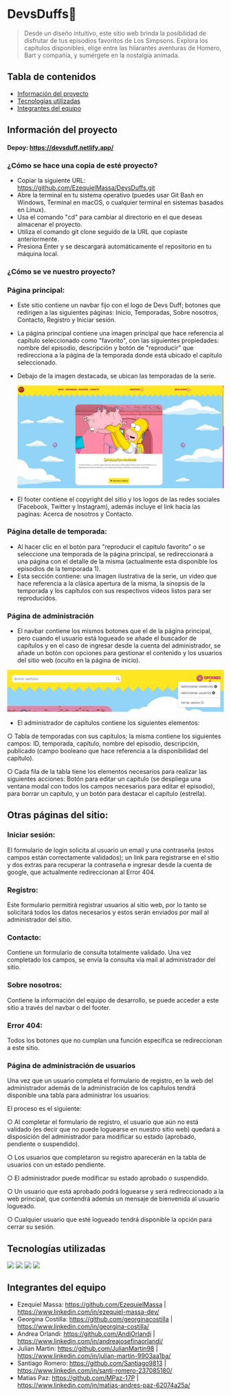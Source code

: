 # DevsDuffs🍩
> Desde un diseño intuitivo, este sitio web brinda la posibilidad de disfrutar de tus episodios favoritos de Los Simpsons. Explora los capítulos disponibles, elige entre las hilarantes aventuras de Homero, Bart y compañía, y sumérgete en la nostalgia animada.

## Tabla de contenidos
* [Información del proyecto](#informacion)
* [Tecnologías utilizadas](#tecnologias)
* [Integrantes del equipo](#integrantes)

## Información del proyecto <a name="informacion"></a> 
  #### Depoy: https://devsduff.netlify.app/
  
  ### ¿Cómo se hace una copia de esté proyecto?
  - Copiar la siguiente URL: https://github.com/EzequielMassa/DevsDuffs.git
  - Abre la terminal en tu sistema operativo (puedes usar Git Bash en Windows, Terminal en macOS, o cualquier terminal en sistemas basados en Linux).
  - Usa el comando "cd" para cambiar al directorio en el que deseas almacenar el proyecto.
  - Utiliza el comando git clone seguido de la URL que copiaste anteriormente.
  - Presiona Enter y se descargará automáticamente el repositorio en tu máquina local.

  ### ¿Cómo se ve nuestro proyecto?
  ### Página principal:
  - Este sitio contiene un navbar fijo con el logo de Devs Duff; botones que redirigen a las siguientes páginas: Inicio, Temporadas, Sobre nosotros, Contacto, Registro y Iniciar sesión.
  - La página principal contiene una imagen principal que hace referencia al capítulo seleccionado como "favorito", con las siguientes propiedades: nombre del episodio, descripción y botón de "reproducir" que redirecciona a la página de la temporada donde está ubicado el capitulo seleccionado.
  - Debajo de la imagen destacada, se ubican las temporadas de la serie.
    
    <img src= "https://github.com/EzequielMassa/DevsDuffs/blob/dev/recursos/readme/paginaPrincipal.png"></img>
    
  - El footer contiene el copyright del sitio y los logos de las redes sociales (Facebook, Twitter y Instagram), además incluye el link hacia las paginas: Acerca de nosotros y Contacto.
    
### Página detalle de temporada:
- Al hacer clic en el botón  para "reproducir el capitulo favorito" o se seleccione una temporada de la página principal, se redireccionará a una página con el detalle de la misma (actualmente esta disponible los episodios de la temporada 1).
- Esta sección contiene: una imagen ilustrativa de la serie, un video que hace referencia a la clásica apertura de la misma, la sinopsis de la temporada y los capítulos con sus respectivos videos listos para ser reproducidos.

### Página de administración
- El navbar contiene los mismos botones que el de la página principal, pero cuando el usuario está logueado se añade el buscador de capítulos y en el caso de ingresar desde la cuenta del administrador, se añade un botón con opciones para gestionar el contenido y los usuarios del sitio web (oculto en la página de inicio).

<img src= "https://github.com/EzequielMassa/DevsDuffs/blob/dev/recursos/readme/navbar.png"></img>

- El administrador de capítulos contiene los siguientes elementos:

○ Tabla de temporadas con sus capítulos; la misma contiene los siguientes campos:
ID,
temporada,
capítulo,
nombre del episodio,
descripción,
publicado (campo booleano que hace referencia a la disponibilidad del capítulo).

○ Cada fila de la tabla tiene los elementos necesarios para realizar las siguientes
acciones: 
Botón para editar un capítulo (se despliega una ventana modal con todos los campos necesarios para editar el episodio),
para borrar un capítulo,
y un botón para destacar el capítulo (estrella).

## Otras páginas del sitio:

### Iniciar sesión: 
El formulario de login solicita al usuario un email y una contraseña (estos campos están correctamente validados); un link para registrarse en el sitio y dos extras para recuperar la contraseña e ingresar desde la cuenta de google, que actualmente redireccionan al Error 404.

### Registro: 
Este formulario permitirá registrar usuarios al sitio web, por lo tanto se solicitará todos los datos necesarios y estos serán enviados por mail al administrador del sitio.

### Contacto: 
Contiene un formulario de consulta totalmente validado. Una vez completado los campos, se envía la consulta vía mail al administrador del sitio.

### Sobre nosotros: 
Contiene la información del equipo de desarrollo, se puede acceder a este sitio a través del navbar o del footer.

### Error 404: 
Todos los botones que no cumplan una función específica se redireccionan a este sitio.

### Página de administración de usuarios
Una vez que un usuario completa el formulario de registro, en la web del administrador además de la administración de los capítulos tendrá disponible una
tabla para administrar los usuarios:

El proceso es el siguiente:

○ Al completar el formulario de registro, el usuario que aún no está validado (es decir que no puede loguearse en nuestro sitio web) quedará a disposición del administrador para modificar su estado (aprobado, pendiente o suspendido).

○ Los usuarios que completaron su registro aparecerán en la tabla de usuarios con un estado pendiente.

○ El administrador puede modificar su estado aprobado o suspendido.

○ Un usuario que está aprobado podrá loguearse y será redireccionado a la web principal, que contendrá además un mensaje de bienvenida al usuario logueado.

○ Cualquier usuario que esté logueado tendrá disponible la opción para cerrar su sesión.


## Tecnologías utilizadas <a name="tecnologias"></a>

<img src="https://img.shields.io/badge/HTML5-E34F26?style=for-the-badge&logo=html5&logoColor=white">
<img src="https://img.shields.io/badge/CSS3-1572B6?style=for-the-badge&logo=css3&logoColor=white">
<img src="https://img.shields.io/badge/Bootstrap-563D7C?style=for-the-badge&logo=bootstrap&logoColor=white">
<img src="https://img.shields.io/badge/JavaScript-323330?style=for-the-badge&logo=javascript&logoColor=F7DF1E">

## Integrantes del equipo <a name="integrantes"></a>
- Ezequiel Massa: https://github.com/EzequielMassa | https://www.linkedin.com/in/ezequiel-massa-dev/
- Georgina Costilla: https://github.com/georginacostilla | https://www.linkedin.com/in/georgina-costilla/
- Andrea Orlandi: https://github.com/AndiOrlandi | https://www.linkedin.com/in/andreajosefinaorlandi/
- Julian Martin: https://github.com/JulianMartin98 | https://www.linkedin.com/in/julian-martin-9903aa1ba/
- Santiago Romero: https://github.com/Santiago9813 | https://www.linkedin.com/in/santi-romero-237085180/
- Matias Paz: https://github.com/MPaz-17P | https://www.linkedin.com/in/matias-andres-paz-62074a25a/
